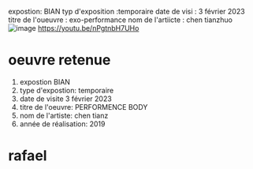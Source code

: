 expostion: BIAN 
typ d'exposition :temporaire
date  de visi : 3 février 2023
titre de l'oueuvre : exo-performance
nom de  l'artiicte : chen tianzhuo
![image](https://user-images.githubusercontent.com/124070431/220003434-9f046633-18e1-4f50-999f-d3b401153569.png)
https://youtu.be/nPgtnbH7UHo

# oeuvre retenue

1. expostion BIAN 
2. type d'expostion: temporaire
3. date de visite 3 février 2023
4. titre de l'oeuvre: PERFORMENCE BODY
5. nom de l'artiste: chen tianz
6. année de réalisation: 2019

# rafael
